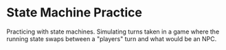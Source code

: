 # State Machine Practice
Practicing with state machines. Simulating turns taken in a game where the running state swaps between a "players" turn and what would be an NPC.
